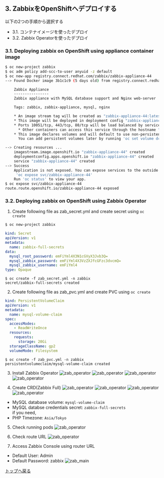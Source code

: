 ## 3. ZabbixをOpenShiftへデプロイする
以下の2つの手順から選択する
- 3.1. コンテナイメージを使ったデプロイ
- 3.2. Zabbix Operatorを使ったデプロイ 

### 3.1. Deploying zabbix on OpenShift using appliance container image
```sh
$ oc new-project zabbix
$ oc adm policy add-scc-to-user anyuid -z default
$ oc new-app registry.connect.redhat.com/zabbix/zabbix-appliance-44
--> Found Docker image 3b1c1c9 (5 days old) from registry.connect.redhat.com for "registry.connect.redhat.com/zabbix/zabbix-appliance-44"

    Zabbix Appliance 
    ---------------- 
    Zabbix appliance with MySQL database support and Nginx web-server

    Tags: zabbix, zabbix-appliance, mysql, nginx

    * An image stream tag will be created as "zabbix-appliance-44:latest" that will track this image
    * This image will be deployed in deployment config "zabbix-appliance-44"
    * Ports 10051/tcp, 443/tcp, 80/tcp will be load balanced by service "zabbix-appliance-44"
      * Other containers can access this service through the hostname "zabbix-appliance-44"
    * This image declares volumes and will default to use non-persistent, host-local storage.
      You can add persistent volumes later by running 'oc set volume dc/zabbix-appliance-44 --add ...'

--> Creating resources ...
    imagestream.image.openshift.io "zabbix-appliance-44" created
    deploymentconfig.apps.openshift.io "zabbix-appliance-44" created
    service "zabbix-appliance-44" created
--> Success
    Application is not exposed. You can expose services to the outside world by executing one or more of the commands below:
     'oc expose svc/zabbix-appliance-44' 
    Run 'oc status' to view your app.
$ oc expose svc/zabbix-appliance-44
route.route.openshift.io/zabbix-appliance-44 exposed
```

### 3.2. Deploying zabbix on OpenShift using Zabbix Operator

1. Create following file as zab_secret.yml and create secret using `oc create`


```sh
$ oc new-project zabbix
```

```yaml:zab_secret.yml
kind: Secret
apiVersion: v1
metadata:
  name: zabbix-full-secrets
data:
  mysql_root_password: emFiYml4X3N1cGVyX3Jvb3Q=
  mysql_zabbix_password: emFiYml4X3VzZXJfcGFzc3dvcmQ=
  mysql_zabbix_username: emFiYml4
type: Opaque
```
```
$ oc create -f zab_secret.yml -n zabbix
secret/zabbix-full-secrets created
```

2. Create following file as zab_pvc.yml and create PVC using `oc create`
```yaml:zab_pvc.yml
kind: PersistentVolumeClaim
apiVersion: v1
metadata:
  name: mysql-volume-claim
spec:
  accessModes:
    - ReadWriteOnce
  resources:
    requests:
      storage: 20Gi
  storageClassName: gp2
  volumeMode: Filesystem
```
```
$ oc create -f zab_pvc.yml -n zabbix
persistentvolumeclaim/mysql-volume-claim created
```

3. Install Zabbix Operator
![zab_operator](images/zab_operator1.png)
![zab_operator](images/zab_operator2.png)
![zab_operator](images/zab_operator3.png)
![zab_operator](images/zab_operator4.png)

4. Create CRD(Zabbix Full)
![zab_operator](images/zab_operator5.png)
![zab_operator](images/zab_operator6.png)
![zab_operator](images/zab_operator6.5.png)
![zab_operator](images/zab_operator7.png)
- MySQL database volume: `mysql-volume-claim`
- MySQL databse credentials secret: `zabbix-full-secrets`  
if you need, 
- PHP Timezone: `Asia/Tokyo`

5. Check running pods
![zab_operator](images/zab_pods.png)

6. Check route URL
![zab_operator](images/zab_router.png)

7. Access Zabbix Console using router URL
- Default User: Admin
- Default Password: zabbix
![zab_main](images/zab_main.png)


[トップへ戻る](Readme.md)